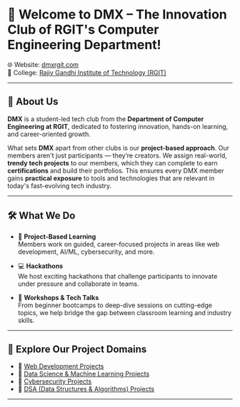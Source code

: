 # 👋 Welcome to DMX – The Innovation Club of RGIT's Computer Engineering Department!

🌐 Website: [dmxrgit.com](https://dmxrgit.com)  
🏫 College: [Rajiv Gandhi Institute of Technology (RGIT)](https://www.mctrgit.ac.in/)

---

## 🚀 About Us

**DMX** is a student-led tech club from the **Department of Computer Engineering at RGIT**, dedicated to fostering innovation, hands-on learning, and career-oriented growth.

What sets **DMX** apart from other clubs is our **project-based approach**. Our members aren't just participants — they’re creators. We assign real-world, **trendy tech projects** to our members, which they can complete to earn **certifications** and build their portfolios. This ensures every DMX member gains **practical exposure** to tools and technologies that are relevant in today's fast-evolving tech industry.

---

## 🛠️ What We Do

- 🎯 **Project-Based Learning**  
  Members work on guided, career-focused projects in areas like web development, AI/ML, cybersecurity, and more.

- 💻 **Hackathons**  
  We host exciting hackathons that challenge participants to innovate under pressure and collaborate in teams.

- 🧠 **Workshops & Tech Talks**  
  From beginner bootcamps to deep-dive sessions on cutting-edge topics, we help bridge the gap between classroom learning and industry skills.

---

## 📂 Explore Our Project Domains

- 🔗 [Web Development Projects](#)  
- 🔗 [Data Science & Machine Learning Projects](#)  
- 🔗 [Cybersecurity Projects](#)  
- 🔗 [DSA (Data Structures & Algorithms) Projects](#)

---

